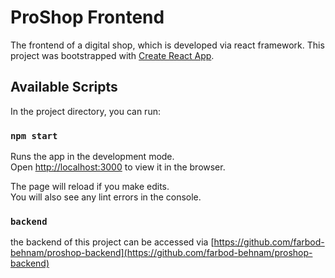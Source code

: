 # ProShop Frontend

The frontend of a digital shop, which is developed via react framework. This project was bootstrapped with [Create React App](https://github.com/facebook/create-react-app).

## Available Scripts

In the project directory, you can run:

### `npm start`

Runs the app in the development mode.\
Open [http://localhost:3000](http://localhost:3000) to view it in the browser.

The page will reload if you make edits.\
You will also see any lint errors in the console.


### `backend`
the backend of this project can be accessed via [https://github.com/farbod-behnam/proshop-backend](https://github.com/farbod-behnam/proshop-backend)